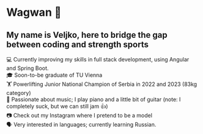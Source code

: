 # Wagwan 👋
## My name is Veljko, here to bridge the gap between coding and strength sports  
💻 Currently improving my skills in full stack development, using Angular and Spring Boot.  
🎓 Soon-to-be graduate of TU Vienna  
🏋️ Powerlifting Junior National Champion of Serbia in 2022 and 2023 (83kg category)  
🎼 Passionate about music; I play piano and a little bit of guitar (note: I completely suck, but we can still jam 👍)  
📷 Check out my Instagram where I pretend to be a model  
🗣️ Very interested in languages; currently learning Russian.


